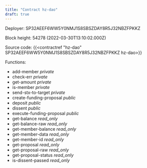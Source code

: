 ```yaml
---
title: "Contract hz-dao"
draft: true
---
```

Deployer: SP32AEEF6WW5Y0NMJ1S8SBSZDAY8R5J32NBZFPKKZ


 



Block height: 54278 (2022-03-30T13:10:02.000Z)

Source code: {{<contractref "hz-dao" SP32AEEF6WW5Y0NMJ1S8SBSZDAY8R5J32NBZFPKKZ hz-dao>}}

Functions:

* add-member _private_
* check-err _private_
* get-amount _private_
* is-member _private_
* send-stx-to-target _private_
* create-funding-proposal _public_
* deposit _public_
* dissent _public_
* execute-funding-proposal _public_
* get-balance _read_only_
* get-balance-raw _read_only_
* get-member-balance _read_only_
* get-member-data _read_only_
* get-member-id _read_only_
* get-proposal _read_only_
* get-proposal-raw _read_only_
* get-proposal-status _read_only_
* is-dissent-passed _read_only_
